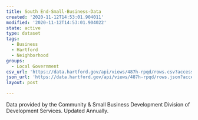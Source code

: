 ```yaml
---
title: South End-Small-Business-Data
created: '2020-11-12T14:53:01.904011'
modified: '2020-11-12T14:53:01.904022'
state: active
type: dataset
tags:
  - Business
  - Hartford
  - Neighborhood
groups:
  - Local Government
csv_url: 'https://data.hartford.gov/api/views/487h-rpqd/rows.csv?accessType=DOWNLOAD'
json_url: 'https://data.hartford.gov/api/views/487h-rpqd/rows.json?accessType=DOWNLOAD'
layout: post

---
```

Data provided by the Community & Small Business Development Division of Development Services.  Updated Annually.

